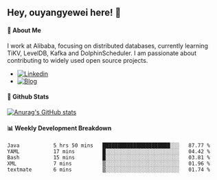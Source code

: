 ## Hey, ouyangyewei here! :wave:

#### :rocket: About Me
I work at Alibaba, focusing on distributed databases, currently learning TiKV, LevelDB, Kafka and DolphinScheduler. I am passionate about contributing to widely used open source projects.

- [![Linkedin](https://img.shields.io/badge/LinkedIn-ouyangyewei-blue)](https://www.linkedin.com/in/ouyangyewei/)
- [![Blog](https://img.shields.io/badge/Blog-yeweiouyang-orange)](https://blog.csdn.net/yeweiouyang)

#### :star2: Github Stats
[![Anurag's GitHub stats](https://github-readme-stats.vercel.app/api?username=ouyangyewei&show_icons=true&cache_seconds=3600&theme=tokyonight)](https://github.com/anuraghazra/github-readme-stats)

#### :bar_chart: Weekly Development Breakdown
<!--START_SECTION:waka-->

```text
Java           5 hrs 50 mins   ██████████████████████░░░   87.77 %
YAML           17 mins         █░░░░░░░░░░░░░░░░░░░░░░░░   04.42 %
Bash           15 mins         █░░░░░░░░░░░░░░░░░░░░░░░░   03.81 %
XML            7 mins          ▒░░░░░░░░░░░░░░░░░░░░░░░░   01.96 %
textmate       6 mins          ▒░░░░░░░░░░░░░░░░░░░░░░░░   01.74 %
```

<!--END_SECTION:waka-->
